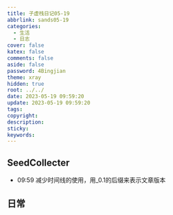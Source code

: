 ```yaml
---
title: 子虚栈日记05-19
abbrlink: sands05-19
categories:
  - 生活
  - 日志
cover: false
katex: false
comments: false
aside: false
password: 4Bingjian
theme: xray
hidden: true
root: ../../
date: 2023-05-19 09:59:20
update: 2023-05-19 09:59:20
tags:
copyright:
description:
sticky:
keywords:
---
```


## SeedCollecter
- 09:59 减少时间线的使用，用_0.1的后缀来表示文章版本


## 日常